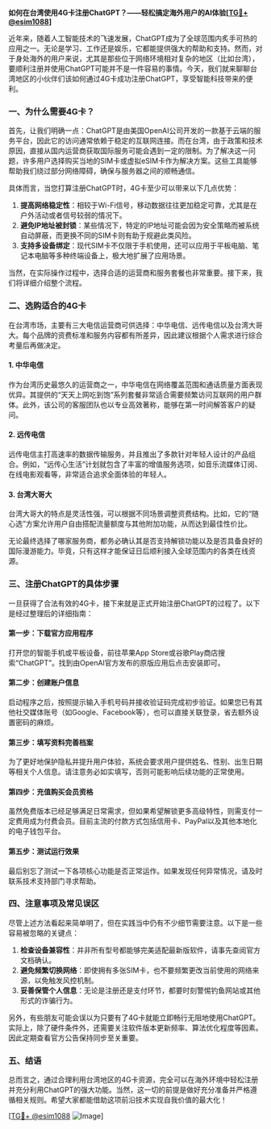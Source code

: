 **如何在台湾使用4G卡注册ChatGPT？——轻松搞定海外用户的AI体验[[TG💪+ @esim1088](https://t.me/s/esim1088)]**

近年来，随着人工智能技术的飞速发展，ChatGPT成为了全球范围内炙手可热的应用之一。无论是学习、工作还是娱乐，它都能提供强大的帮助和支持。然而，对于身处海外的用户来说，尤其是那些位于网络环境相对复杂的地区（比如台湾），要顺利注册并使用ChatGPT可能并不是一件容易的事情。今天，我们就来聊聊台湾地区的小伙伴们该如何通过4G卡成功注册ChatGPT，享受智能科技带来的便利。

### 一、为什么需要4G卡？

首先，让我们明确一点：ChatGPT是由美国OpenAI公司开发的一款基于云端的服务平台，因此它的访问通常依赖于稳定的互联网连接。而在台湾，由于政策和技术原因，直接从国内运营商获取国际服务可能会遇到一定的限制。为了解决这一问题，许多用户选择购买当地的SIM卡或虚拟eSIM卡作为解决方案。这些工具能够帮助我们绕过部分网络障碍，确保与服务器之间的顺畅通信。

具体而言，当您打算注册ChatGPT时，4G卡至少可以带来以下几点优势：

1. **提高网络稳定性**：相较于Wi-Fi信号，移动数据往往更加稳定可靠，尤其是在户外活动或者信号较弱的情况下。
2. **避免IP地址被封锁**：某些情况下，特定的IP地址可能会因为安全策略而被系统自动屏蔽，而更换不同的SIM卡则有助于规避此类风险。
3. **支持多设备绑定**：现代SIM卡不仅限于手机使用，还可以应用于平板电脑、笔记本电脑等多种终端设备上，极大地扩展了应用场景。

当然，在实际操作过程中，选择合适的运营商和服务套餐也非常重要。接下来，我们将详细介绍整个流程。

### 二、选购适合的4G卡

在台湾市场，主要有三大电信运营商可供选择：中华电信、远传电信以及台湾大哥大。每个品牌的资费标准和服务内容都有所差异，因此建议根据个人需求进行综合考量后再做决定。

#### 1. 中华电信
作为台湾历史最悠久的运营商之一，中华电信在网络覆盖范围和通话质量方面表现优异。其提供的“天天上网吃到饱”系列套餐非常适合需要频繁访问互联网的用户群体。此外，该公司的客服团队也以专业高效著称，能够在第一时间解答客户的疑问。

#### 2. 远传电信
远传电信主打高速率的数据传输服务，并且推出了多款针对年轻人设计的产品组合。例如，“远传心生活”计划就包含了丰富的增值服务选项，如音乐流媒体订阅、在线电影观看等，非常适合追求全面体验的年轻人。

#### 3. 台湾大哥大
台湾大哥大的特点是灵活性强，可以根据不同场景调整资费结构。比如，它的“随心选”方案允许用户自由搭配流量额度与其他附加功能，从而达到最佳性价比。

无论最终选择了哪家服务商，都务必确认其是否支持解锁功能以及是否具备良好的国际漫游能力。毕竟，只有这样才能保证日后顺利接入全球范围内的各类在线资源。

### 三、注册ChatGPT的具体步骤

一旦获得了合法有效的4G卡，接下来就是正式开始注册ChatGPT的过程了。以下是经过整理后的详细指南：

#### 第一步：下载官方应用程序
打开您的智能手机或平板设备，前往苹果App Store或谷歌Play商店搜索“ChatGPT”。找到由OpenAI官方发布的原版应用后点击安装即可。

#### 第二步：创建账户信息
启动程序之后，按照提示输入手机号码并接收验证码完成初步验证。如果您已有其他社交媒体账号（如Google、Facebook等），也可以直接关联登录，省去额外设置密码的麻烦。

#### 第三步：填写资料完善档案
为了更好地保护隐私并提升用户体验，系统会要求用户提供姓名、性别、出生日期等相关个人信息。请注意务必如实填写，否则可能影响后续功能的正常使用。

#### 第四步：充值购买会员资格
虽然免费版本已经足够满足日常需求，但如果希望解锁更多高级特性，则需支付一定费用成为付费会员。目前主流的付款方式包括信用卡、PayPal以及其他本地化的电子钱包平台。

#### 第五步：测试运行效果
最后别忘了测试一下各项核心功能是否正常运作。如果发现任何异常情况，请及时联系技术支持部门寻求帮助。

### 四、注意事项及常见误区

尽管上述方法看起来简单明了，但在实践当中仍有不少细节需要注意。以下是一些容易被忽略的关键点：

1. **检查设备兼容性**：并非所有型号都能够完美适配最新版软件，请事先查阅官方文档确认。
2. **避免频繁切换网络**：即使拥有多张SIM卡，也不要频繁更改当前使用的网络来源，以免触发风控机制。
3. **妥善保管个人信息**：无论是注册还是支付环节，都要时刻警惕钓鱼网站或其他形式的诈骗行为。

另外，有些朋友可能会误以为只要有了4G卡就能立即畅行无阻地使用ChatGPT。实际上，除了硬件条件外，还需要关注软件版本更新频率、算法优化程度等因素。因此定期查看官方公告保持同步至关重要。

### 五、结语

总而言之，通过合理利用台湾地区的4G卡资源，完全可以在海外环境中轻松注册并充分利用ChatGPT的强大功能。当然，这一切的前提是做好充分准备并严格遵循相关规则。希望大家都能借助这项前沿技术实现自我价值的最大化！

[[TG💪+ @esim1088](https://t.me/s/esim1088) ![Image](https://i.postimg.cc/4NQfJmqS/Snipaste-2025-05-13-00-14-12.png)]